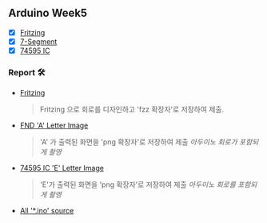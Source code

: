 ## Arduino Week5

* [x] [Fritzing](https://github.com/monegit/arduino-prj/tree/main/report/Week5/source/1.%20FND-Fritzing)
* [x] [7-Segment](https://github.com/monegit/arduino-prj/tree/main/report/Week5/source/2.%207-Segment/Segment)
* [x] [74595 IC](https://github.com/monegit/arduino-prj/tree/main/report/Week5/source/3.%2074595IC/source)

### Report 🛠
- [Fritzing](https://github.com/monegit/arduino-prj/tree/main/report/Week5/result/1.%20FND-Fritzing)

  > Fritzing 으로 회로를 디자인하고 'fzz 확장자'로 저장하여 제출.

- [FND 'A' Letter Image](https://github.com/monegit/arduino-prj/tree/main/report/Week5/result/2.%20FND-A-Letter)

  > 'A' 가 출력된 화면을 'png 확장자'로 저장하여 제출 *아두이노 회로가 포함되게 촬영*
 
- [74595 IC 'E' Letter Image](https://github.com/monegit/arduino-prj/tree/main/report/Week5/result/3.%2074595IC-E-Letter)

  > 'E'가 출력된 화면을 'png 확장자'로 저장하여 제출 *아두이노 회로를 포함되게 촬영*

- [All '*.ino' source](https://github.com/monegit/arduino-prj/tree/main/report/Week5/source)
